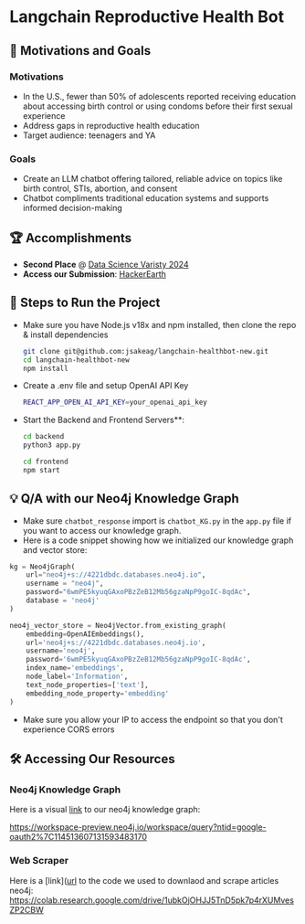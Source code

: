 # Langchain Reproductive Health Bot

## 🎯 Motivations and Goals
### Motivations
- In the U.S., fewer than 50% of adolescents reported receiving education about accessing birth control or using condoms before their first sexual experience​
- Address gaps in reproductive health education
- Target audience: teenagers and YA
### Goals
- Create an LLM chatbot offering tailored, reliable advice on topics like birth control, STIs, abortion, and consent
- Chatbot compliments traditional education systems and supports informed decision-making 

## 🏆 Accomplishments

- **Second Place** @ [Data Science Varisty 2024](https://womeninbigdata-llm.hackerearth.com/)
- **Access our Submission**: [HackerEarth](https://womeninbigdata-llm.hackerearth.com/challenges/hackathon/llm-hackathon-2/dashboard/de1abe9/submission/)

## 🚀 Steps to Run the Project

- Make sure you have Node.js v18x and npm installed, then clone the repo & install dependencies
  
   ```bash
   git clone git@github.com:jsakeag/langchain-healthbot-new.git
   cd langchain-healthbot-new
   npm install

- Create a .env file and setup OpenAI API Key 

   ```bash
   REACT_APP_OPEN_AI_API_KEY=your_openai_api_key

- Start the Backend and Frontend Servers**:
   
   ```bash
   cd backend
   python3 app.py
   ```

   ```bash
   cd frontend
   npm start
   ```

## 💡 Q/A with our Neo4j Knowledge Graph

- Make sure `chatbot_response` import is `chatbot_KG.py` in the `app.py` file if you want to access our knowledge graph.
- Here is a code snippet showing how we initialized our knowledge graph and vector store:

```python
kg = Neo4jGraph(
    url="neo4j+s://4221dbdc.databases.neo4j.io",
    username = "neo4j",
    password="6wmPE5kyuqGAxoPBzZeB12Mb56gzaNpP9goIC-8qdAc",
    database = 'neo4j'
)

neo4j_vector_store = Neo4jVector.from_existing_graph(
    embedding=OpenAIEmbeddings(),
    url='neo4j+s://4221dbdc.databases.neo4j.io',
    username='neo4j',
    password='6wmPE5kyuqGAxoPBzZeB12Mb56gzaNpP9goIC-8qdAc',
    index_name='embeddings',
    node_label='Information',
    text_node_properties=['text'],
    embedding_node_property='embedding'
)
```

- Make sure you allow your IP to access the endpoint so that you don't experience CORS errors

## 🛠️ Accessing Our Resources

### Neo4j Knowledge Graph
Here is a visual [link](https://workspace-preview.neo4j.io/workspace/query?ntid=google-oauth2%7C114513607131593483170) to our neo4j knowledge graph:

https://workspace-preview.neo4j.io/workspace/query?ntid=google-oauth2%7C114513607131593483170

### Web Scraper
Here is a [link]([url](https://colab.research.google.com/drive/1ubkOjOHJJ5TnD5pk7p4rXUMvesZP2CBW) to the code we used to downlaod and scrape articles neo4j:
https://colab.research.google.com/drive/1ubkOjOHJJ5TnD5pk7p4rXUMvesZP2CBW
